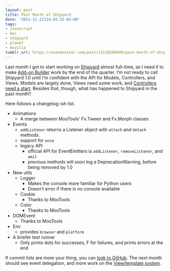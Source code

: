 ```yaml
---
layout: post
title: Past Month of Shipyard
date: '2011-11-21T14:45:32-05:00'
tags:
- javascript
- mvc
- shipyard
- planet
- mozilla
tumblr_url: https://seanmonstar.com/post/13120286940/past-month-of-shipyard
---
```

Last month I got to start working on [Shipyard](https://github.com/seanmonstar/Shipyard) almost full-time, as I need it to make [Add-on Builder](https://builder.addons.mozilla.org) work by the end of the quarter. I’m not ready to call Shipyard 1.0 until I’m confident with the API for Models, Controllers, and Views. Models are largely done, Views need some work, and [Controllers need a start](https://github.com/seanmonstar/Shipyard/issues/1). Besides that, though, what has happened to Shipyard in the past month?

Here follows a changelog-ish list.

- Animations
  - A merge between MooTools’ Fx.Tween and Fx.Morph classes
- Events
  - `addListener` returns a Listener object with `attach` and `detach` methods.
  - support for `once`
  - legacy API
    - official API for EventEmitters is `addListener`, `removeListener`, and `emit`
    - previous methods will soon log a DeprecationWarning, before being removed by 1.0
- New utils
  - Logger
    - Makes the console more familiar for Python users
    - Doesn’t error if there is no console available
  - Cookie
    - Thanks to MooTools
  - Color
    - Thanks to MooTools
- DOMEvent
  - Thanks to MooTools
- Env
  - provides `browser` and `platform`
- A briefer test runner
  - Only prints dots for successes, F for failures, and prints errors at the end

If commit lists are more your thing, you can [look to GitHub](https://github.com/seanmonstar/Shipyard/compare/14ed52f...ab0f4bd7). The next month should see event delegation, and more work on the [View/template system](https://github.com/seanmonstar/Shipyard/issues/2).

